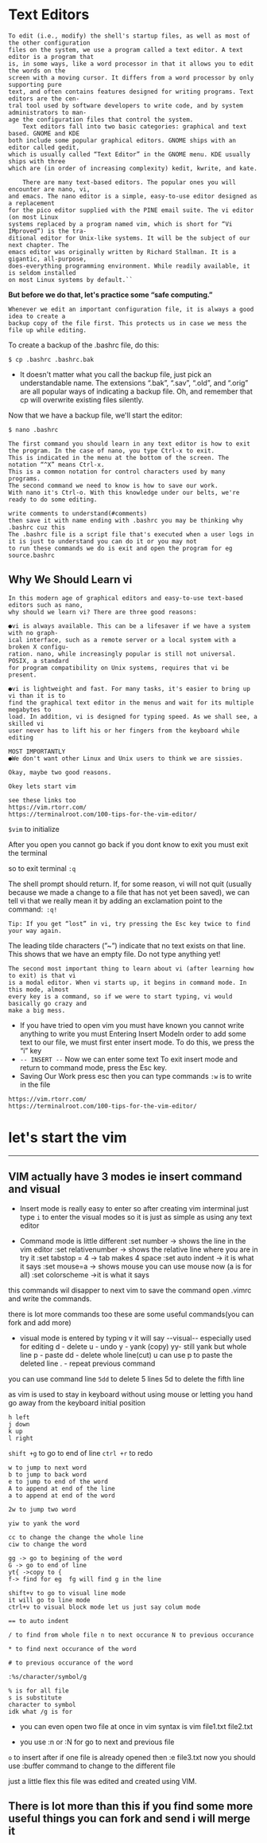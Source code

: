 # Text Editors

```
To edit (i.e., modify) the shell's startup files, as well as most of the other configuration
files on the system, we use a program called a text editor. A text editor is a program that
is, in some ways, like a word processor in that it allows you to edit the words on the
screen with a moving cursor. It differs from a word processor by only supporting pure
text, and often contains features designed for writing programs. Text editors are the cen-
tral tool used by software developers to write code, and by system administrators to man-
age the configuration files that control the system.
	Text editors fall into two basic categories: graphical and text based. GNOME and KDE
both include some popular graphical editors. GNOME ships with an editor called gedit,
which is usually called “Text Editor” in the GNOME menu. KDE usually ships with three
which are (in order of increasing complexity) kedit, kwrite, and kate.

	There are many text-based editors. The popular ones you will encounter are nano, vi,
and emacs. The nano editor is a simple, easy-to-use editor designed as a replacement
for the pico editor supplied with the PINE email suite. The vi editor (on most Linux
systems replaced by a program named vim, which is short for “Vi IMproved”) is the tra-
ditional editor for Unix-like systems. It will be the subject of our next chapter. The
emacs editor was originally written by Richard Stallman. It is a gigantic, all-purpose,
does-everything programming environment. While readily available, it is seldom installed
on most Linux systems by default.``
```

**But before we do that, let's practice some “safe computing.”**

```
Whenever we edit an important configuration file, it is always a good idea to create a
backup copy of the file first. This protects us in case we mess the file up while editing.
```

To create a backup of the .bashrc file, do this:

``$ cp .bashrc .bashrc.bak``

- It doesn't matter what you call the backup file, just pick an understandable name. The extensions “.bak”, “.sav”, “.old”, and “.orig” are all popular ways of indicating a backup file. Oh, and remember that cp will overwrite existing files silently.

Now that we have a backup file, we'll start the editor:

``$ nano .bashrc``

```
The first command you should learn in any text editor is how to exit the program. In the case of nano, you type Ctrl-x to exit.
This is indicated in the menu at the bottom of the screen. The notation “^X” means Ctrl-x.
This is a common notation for control characters used by many programs.
The second command we need to know is how to save our work.
With nano it's Ctrl-o. With this knowledge under our belts, we're ready to do some editing.

write comments to understand(#comments)
then save it with name ending with .bashrc you may be thinking why .bashrc cuz this
The .bashrc file is a script file that's executed when a user logs in
it is just to understand you can do it or you may not
to run these commands we do is exit and open the program for eg source.bashrc
```

## Why We Should Learn vi

```
In this modern age of graphical editors and easy-to-use text-based editors such as nano,
why should we learn vi? There are three good reasons:

●vi is always available. This can be a lifesaver if we have a system with no graph-
ical interface, such as a remote server or a local system with a broken X configu-
ration. nano, while increasingly popular is still not universal. POSIX, a standard
for program compatibility on Unix systems, requires that vi be present.

●vi is lightweight and fast. For many tasks, it's easier to bring up vi than it is to
find the graphical text editor in the menus and wait for its multiple megabytes to
load. In addition, vi is designed for typing speed. As we shall see, a skilled vi
user never has to lift his or her fingers from the keyboard while editing

MOST IMPORTANTLY
●We don't want other Linux and Unix users to think we are sissies.

Okay, maybe two good reasons.

Okey lets start vim

see these links too
https://vim.rtorr.com/
https://terminalroot.com/100-tips-for-the-vim-editor/
```

``$vim`` to initialize

After you open you cannot go back if you dont know to exit you must exit the terminal

so to exit terminal ``:q``

The shell prompt should return.
If, for some reason, vi will not quit (usually because we made a change to a file that has not yet been saved),
we can tell vi that we really mean it
by adding an exclamation point to the command:`` :q!``

```Tip: If you get “lost” in vi, try pressing the Esc key twice to find your way again.```

The leading tilde characters (”~”) indicate that no text exists on that line. This shows that
we have an empty file. Do not type anything yet!

```
The second most important thing to learn about vi (after learning how to exit) is that vi
is a modal editor. When vi starts up, it begins in command mode. In this mode, almost
every key is a command, so if we were to start typing, vi would basically go crazy and
make a big mess.

```

- If you have tried to open vim you must have known you cannot write anything
  to write you must Entering Insert ModeIn order to add some text to our file,
  we must first enter insert mode.
  To do this, we press the “i” key
- ``-- INSERT --``
  Now we can enter some text
  To exit insert mode and return to command mode, press the Esc key.
- Saving Our Work
  press esc then you can type commands
  ``:w`` is to write in the file

```
https://vim.rtorr.com/
https://terminalroot.com/100-tips-for-the-vim-editor/
```


# let's start the vim

---
VIM actually have 3 modes ie insert command and visual
---
- Insert mode is really easy to enter so after creating vim interminal just type ``i`` to
  enter the visual modes so it is just as simple as using any text editor

- Command mode is little different
  :set number -> shows the line in the vim editor
  :set relativenumber -> shows the relative line where you are in try it
  :set tabstop = 4 -> tab makes 4 space
  :set auto indent -> it is what it says
  :set mouse=a -> shows mouse you can use mouse now (a is for all)
  :set colorscheme ->it is what it says

this commands wil disapper to next vim
to save the command open .vimrc
and write the commands.

there is lot more commands too these are some useful commands(you can fork and add more)

- visual mode is entered by typing v it will say
  --visual--
  especially used for editing
  d -  delete
  u -  undo
  y -  yank (copy)
  yy-  still yank but whole line
  p -  paste
  dd - delete whole line(cut) u can use p to paste the deleted line
  . - repeat previous command

you can use command line ``5dd`` to delete 5 lines
5d to delete the fifth line

as vim is used to stay in keyboard without using mouse or
letting you hand go away from the keyboard initial position
```
h left
j down
k up
l right
```

``shift +g`` to go to end of line
``ctrl +r`` to redo

```
w to jump to next word
b to jump to back word
e to jump to end of the word
A to append at end of the line
a to append at end of the word

2w to jump two word

yiw to yank the word

cc to change the change the whole line
ciw to change the word

gg -> go to begining of the word
G -> go to end of line
yt{ ->copy to {
f-> find for eg  fg will find g in the line

shift+v to go to visual line mode
it will go to line mode
ctrl+v to visual block mode let us just say colum mode

== to auto indent

/ to find from whole file n to next occurance N to previous occurance

* to find next occurance of the word

# to previous occurance of the word

:%s/character/symbol/g

% is for all file
s is substitute
character to symbol
idk what /g is for
```

- you can even open two file at once in vim
  syntax is vim file1.txt file2.txt

- you use :n or :N for go to next and previous file

``o`` to insert after
if one file is already opened then :e file3.txt
now you should use :buffer command to change to the different file

just a little flex this file was edited and created using VIM.

## There is lot more than this if you find some more useful things you can fork and send i will merge it
